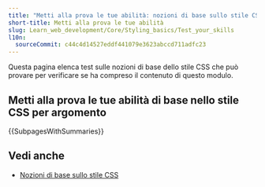 ```yaml
---
title: "Metti alla prova le tue abilità: nozioni di base sullo stile CSS"
short-title: Metti alla prova le tue abilità
slug: Learn_web_development/Core/Styling_basics/Test_your_skills
l10n:
  sourceCommit: c44c4d14527eddf441079e3623abccd711adfc23
---
```


Questa pagina elenca test sulle nozioni di base dello stile CSS che può provare per verificare se ha compreso il contenuto di questo modulo.

## Metti alla prova le tue abilità di base nello stile CSS per argomento

{{SubpagesWithSummaries}}

## Vedi anche

- [Nozioni di base sullo stile CSS](/it/docs/Learn_web_development/Core/Styling_basics)

